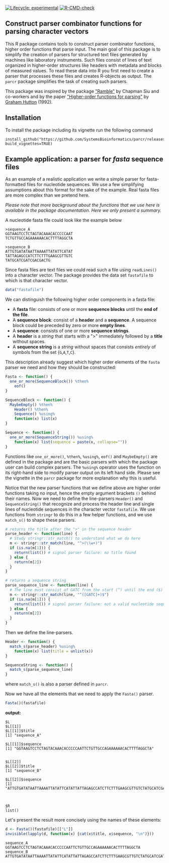 <!-- badges: start -->
[![Lifecycle: experimental](https://img.shields.io/badge/lifecycle-experimental-orange.svg)](https://lifecycle.r-lib.org/articles/stages.html#experimental)
[![R-CMD-check](https://github.com/SystemsBioinformatics/parcr/actions/workflows/R-CMD-check.yaml/badge.svg)](https://github.com/SystemsBioinformatics/parcr/actions/workflows/R-CMD-check.yaml)
<!-- badges: end -->

## Construct parser combinator functions for parsing character vectors

This R package contains tools to construct parser combinator functions, higher 
order functions that parse input. The main goal of this package is to simplify
the creation of parsers for structured text files generated by machines like
laboratory instruments. Such files consist of lines of text organized in 
higher-order structures like headers with metadata and blocks of measured 
values. To read these data into R you first need to create a parser that 
processes these files and creates R-objects as output. The `parcr` package
simplifies the task of creating such parsers.

This package was inspired by the package 
["Ramble"](https://github.com/chappers/Ramble) by Chapman Siu and co-workers 
and by the paper
["Higher-order functions for parsing"](https://doi.org/10.1017/S0956796800000411) 
by [Graham Hutton](https://orcid.org/0000-0001-9584-5150) (1992).

## Installation

To install the package including its vignette run the following command

```
install_github("https://github.com/SystemsBioinformatics/parcr/releases/latest", build_vignettes=TRUE)
```

## Example application: a parser for *fasta* sequence files

As an example of a realistic application we write a simple parser for 
fasta-formatted files for nucleotide sequences. We use a few simplifying 
assumptions about this format for the sake of the example. Real fasta files are
more complex than we pretend here.

*Please note that more background about the functions that we use here is 
available in the package documentation. Here we only present a summary.*

A nucleotide fasta file could look like the example below

```
>sequence_A
GGTAAGTCCTCTAGTACAAACACCCCCAAT
TCTGTTGCCAGAAAAAACACTTTTAGGCTA

>sequence_B
ATTGTGATATAATTAAAATTATATTCATAT
TATTAGAGCCATCTTCTTTGAAGCGTTGTC
TATGCATCGATCGACGACTG
```

Since fasta files are text files we could read such a file using `readLines()`
into a character vector. The package provides the data set `fastafile` to
which is that character vector.

```r
data("fastafile")
```

We can distinguish the following higher order components in a fasta file:
 
- A **fasta** file: consists of one or more **sequence blocks** until the 
  **end of the file**.
- A **sequence block**: consist of a **header** and a **sequence**. A 
  sequence block could be preceded by zero or more **empty lines**.
- A **sequence**: consists of one or more **sequence strings**.
- A **header** is a *string* that starts with a ">" immediately followed by
  a **title** without spaces.
- A **sequence string** is a *string* without spaces that consists *entirely* 
  of symbols from the set {`G`,`A`,`T`,`C`}.

This description already suggest which higher order elements of the `fasta` 
parser we need and how they should be constructed:

```r
Fasta <- function() {
  one_or_more(SequenceBlock()) %then%
    eof()
}

SequenceBlock <- function() {
  MaybeEmpty() %then% 
    Header() %then% 
    Sequence() %using%
    function(x) list(x)
}

Sequence <- function() {
  one_or_more(SequenceString()) %using% 
    function(x) list(sequence = paste(x, collapse=""))
}
```

Functions like `one_or_more()`, `%then%`, `%using%`, `eof()` and
`MaybeEmpty()` are defined in the package and are the basic parsers with
which the package user can build complex parsers. The `%using%` operator uses
the function on its right-hand side to modify parser output on its left hand 
side. Please see the vignette in the `parcr` package for more explanation why
this is useful.

Notice that the new parser functions that we define above are higher order 
functions taking no input, hence the empty argument brackets `()` behind their
names. Now we need to define the line-parsers `Header()` and `SequenceString()`
that recognize and process the header line and single lines of nucleotide 
sequences in the character vector `fastafile`. We use functions from
`stringr` to do this in a few helper functions, and we use `match_s()` to shape
these parsers.

```r
# returns the title after the ">" in the sequence header
parse_header <- function(line) {
  # Study stringr::str_match() to understand what we do here
  m <- stringr::str_match(line, "^>(\\w+)")
  if (is.na(m[1])) {
    return(list()) # signal parser failure: no title found
  } else {
    return(m[2])
  }
}

# returns a sequence string
parse_sequence_line <- function(line) {
  # The line must consist of GATC from the start (^) until the end ($)
  m <- stringr::str_match(line, "^([GATC]+)$")
  if (is.na(m[1])) {
    return(list()) # signal parser failure: not a valid nucleotide sequence string
  } else {
    return(m[2])
  }
}
```

Then we define the line-parsers.

```r
Header <- function() {
  match_s(parse_header) %using% 
    function(x) list(title = unlist(x))
}

SequenceString <- function() {
  match_s(parse_sequence_line)
}
```
where `match_s()` is also a parser defined in `parcr`.

Now we have all the elements that we need to apply the `Fasta()` parser.

```r
Fasta()(fastafile)
```

**output:**

```
$L
$L[[1]]
$L[[1]]$title
[1] "sequence_A"

$L[[1]]$sequence
[1] "GGTAAGTCCTCTAGTACAAACACCCCCAATTCTGTTGCCAGAAAAAACACTTTTAGGCTA"


$L[[2]]
$L[[2]]$title
[1] "sequence_B"

$L[[2]]$sequence
[1] "ATTGTGATATAATTAAAATTATATTCATATTATTAGAGCCATCTTCTTTGAAGCGTTGTCTATGCATCGATCGACGACTG"



$R
list()
```

Let's present the result more concisely using the names of these elements:

```r
d <- Fasta()(fastafile)[["L"]]
invisible(lapply(d, function(x) {cat(x$title, x$sequence, "\n")}))
```

```
sequence_A GGTAAGTCCTCTAGTACAAACACCCCCAATTCTGTTGCCAGAAAAAACACTTTTAGGCTA 
sequence_B ATTGTGATATAATTAAAATTATATTCATATTATTAGAGCCATCTTCTTTGAAGCGTTGTCTATGCATCGATCGACGACTG 
```
